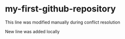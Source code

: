 # my-first-github-repository

This line was modified manually during conflict resolution

New line was added locally